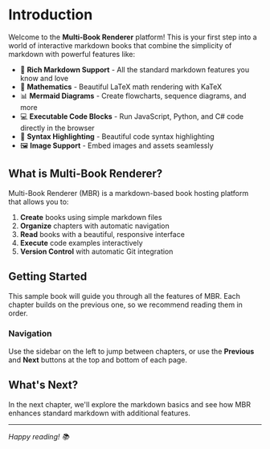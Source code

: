 # Introduction

Welcome to the **Multi-Book Renderer** platform! This is your first step into a world of interactive markdown books that combine the simplicity of markdown with powerful features like:

- 📝 **Rich Markdown Support** - All the standard markdown features you know and love
- 🧮 **Mathematics** - Beautiful LaTeX math rendering with KaTeX
- 📊 **Mermaid Diagrams** - Create flowcharts, sequence diagrams, and more
- 💻 **Executable Code Blocks** - Run JavaScript, Python, and C# code directly in the browser
- 🎨 **Syntax Highlighting** - Beautiful code syntax highlighting
- 🖼️ **Image Support** - Embed images and assets seamlessly

## What is Multi-Book Renderer?

Multi-Book Renderer (MBR) is a markdown-based book hosting platform that allows you to:

1. **Create** books using simple markdown files
2. **Organize** chapters with automatic navigation
3. **Read** books with a beautiful, responsive interface
4. **Execute** code examples interactively
5. **Version Control** with automatic Git integration

## Getting Started

This sample book will guide you through all the features of MBR. Each chapter builds on the previous one, so we recommend reading them in order.

### Navigation

Use the sidebar on the left to jump between chapters, or use the **Previous** and **Next** buttons at the top and bottom of each page.

## What's Next?

In the next chapter, we'll explore the markdown basics and see how MBR enhances standard markdown with additional features.

---

*Happy reading! 📚*
